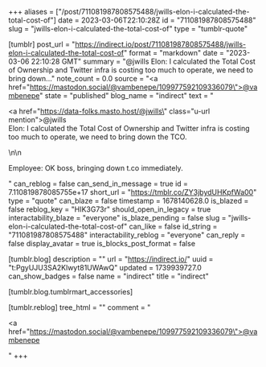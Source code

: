 +++
aliases = ["/post/711081987808575488/jwills-elon-i-calculated-the-total-cost-of"]
date = 2023-03-06T22:10:28Z
id = "711081987808575488"
slug = "jwills-elon-i-calculated-the-total-cost-of"
type = "tumblr-quote"

[tumblr]
post_url = "https://indirect.io/post/711081987808575488/jwills-elon-i-calculated-the-total-cost-of"
format = "markdown"
date = "2023-03-06 22:10:28 GMT"
summary = "@jwills Elon: I calculated the Total Cost of Ownership and Twitter infra is costing too much to operate, we need to bring down..."
note_count = 0.0
source = "<a href=\"https://mastodon.social/@vambenepe/109977592109336079\">@vambenepe</a>"
state = "published"
blog_name = "indirect"
text = "<p><a href=\"https://data-folks.masto.host/@jwills\" class=\"u-url mention\">@<span>jwills</span></a> <br/>Elon: I calculated the Total Cost of Ownership and Twitter infra is costing too much to operate, we need to bring down the TCO.</p>\n\n<p>Employee: OK boss, bringing down t.co immediately.</p>"
can_reblog = false
can_send_in_message = true
id = 7.110819878085755e+17
short_url = "https://tmblr.co/ZY3jbydUHKpfWa00"
type = "quote"
can_blaze = false
timestamp = 1678140628.0
is_blazed = false
reblog_key = "HIK3G73r"
should_open_in_legacy = true
interactability_blaze = "everyone"
is_blaze_pending = false
slug = "jwills-elon-i-calculated-the-total-cost-of"
can_like = false
id_string = "711081987808575488"
interactability_reblog = "everyone"
can_reply = false
display_avatar = true
is_blocks_post_format = false

[tumblr.blog]
description = ""
url = "https://indirect.io/"
uuid = "t:PgyUJU3SA2Klwyt81UWAwQ"
updated = 1739939727.0
can_show_badges = false
name = "indirect"
title = "indirect"

[tumblr.blog.tumblrmart_accessories]

[tumblr.reblog]
tree_html = ""
comment = "<p><a href=\"https://mastodon.social/@vambenepe/109977592109336079\">@vambenepe</a></p>"
+++
